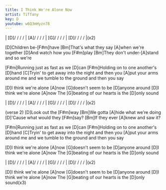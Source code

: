 ```yaml
---
title: I Think We're Alone Now
artist: Tiffany
key: D
youtube: w6Q3mHyzn78
---
```

| [D]/ / / / | [A]/ / / / | [G]/ / / / | [D]/ / / / |(x2)

[D]Children be-[F#m]have
[Bm]That's what they say [A]when we're together
[D]And watch how you [F#m]play
[Bm]They don't under-[A]stand and so we're

[F#m]Running just as fast as we [D]can
[F#m]Holding on to one another's [D]hand
[C]Tryin' to get away into the night and then you
[A]put your arms around me and we tumble to the ground and then you say

[D]I think we're alone [A]now
[G]doesn't seem to be [D]anyone around
[D]I think we're alone [A]now
The [G]beating of our hearts is the [D]only sound

| [D]/ / / / | [A]/ / / / | [G]/ / / / | [D]/ / / / |(x2)

(verse 2)
[D]Look out the [F#m]way
[Bm]We gotta [A]hide what we're doing
[D]'Cause what would they [F#m]say?
[Bm]If they ever [A]knew and saw it?

[F#m]Running just as fast as we [D]can
[F#m]Holding on to one another's [D]hand
[C]Tryin' to get away into the night and then you
[A]put your arms around me and we tumble to the ground and then you say

[D]I think we're alone [A]now
[G]doesn't seem to be [D]anyone around
[D]I think we're alone [A]now
The [G]beating of our hearts is the [D]only sound

| [D]/ / / / | [A]/ / / / | [G]/ / / / | [D]/ / / / |(x2)

[D]I think we're alone [A]now
[G]doesn't seem to be [D]anyone around
[D]I think we're alone [A]now
The [G]beating of our hearts is the [D]only sound(x3)